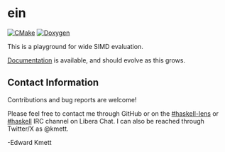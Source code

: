 # ein

[![CMake](https://github.com/ekmett/ein/actions/workflows/cmake.yml/badge.svg)](https://github.com/ekmett/ein/actions/workflows/cmake.yml)
[![Doxygen](https://img.shields.io/badge/docs-doxygen-blue.svg)](https://ekmett.github.io/ein/)

This is a playground for wide SIMD evaluation.

[Documentation](https://ekmett.github.io/ein/) is available, and should evolve as this grows.

## Contact Information

Contributions and bug reports are welcome!

Please feel free to contact me through GitHub or on the [\#haskell-lens](https://web.libera.chat/#haskell-lens) or [\#haskell](https://web.libera.chat/#haskell) IRC channel on Libera Chat. I can also be reached through Twitter/X as \@kmett.

-Edward Kmett
